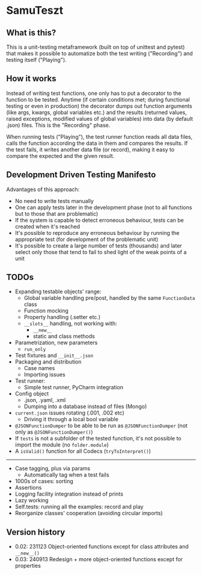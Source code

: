 # SamuTeszt

## What is this?
This is a unit-testing metaframework (built on top of unittest and pytest) that makes it possible to automatize both the test writing ("Recording") and testing itself ("Playing").
## How it works
Instead of writing test functions, one only has to put a decorator to the function to be tested. 
Anytime (if certain conditions met; during functional testing or even in production) the decorator dumps out function arguments (like args, kwargs, global variables etc.) and the results (returned values, raised exceptions, modified values of global variables) into data (by default .json) files.
This is the "Recording" phase.

When running tests ("Playing"), the test runner function reads all data files, calls the function according the data in them and compares the results. If the test fails, it writes another data file (or record), making it easy to compare the expected and the given result.
## Development Driven Testing Manifesto
Advantages of this approach:
- No need to write tests manually
- One can apply tests later in the development phase (not to all functions but to those that are problematic)
- If the system is capable to detect erroneous behaviour, tests can be created when it's reached
- It's possible to reproduce any erroneous behaviour by running the appropriate test (for development of the problematic unit)
- It's possible to create a large number of tests (thousands) and later select only those that tend to fail to shed light of the weak points of a unit 
## TODOs

- Expanding testable objects' range:
  - Global variable handling pre/post, handled by the same `FunctionData` class
  - Function mocking
  - Property handling (.setter etc.)
  - `__slots__` handling, not working with:
    - `__new__`
    - static and class methods
- Parametrization, new parameters
  - `run_only`
- Test fixtures and `__init__.json` 
- Packaging and distribution
  - Case names
  - Importing issues
- Test runner:
  - Simple test runner, PyCharm integration
- Config object
  - .json, .yaml, .xml
  - Dumping into a database instead of files (Mongo)
- `current.json` issues rotating (.001, .002 etc)
  - Driving it through a local bool variable
- `@JSONFunctionDumper` to be able to be run as `@JSONFunctionDumper` (not only as `@JSONFunctionDumper()`)
- If `tests` is not a subfolder of the tested function, it's not possible to import the module (no `folder.module`)
- A `isValid()` function for all Codecs (`tryToInterpret()`)

---

- Case tagging, plus via params
  - Automatically tag when a test fails
- 1000s of cases: sorting
- Assertions
- Logging facility integration instead of prints
- Lazy working
- Self.tests: running all the examples: record and play
- Reorganize classes' cooperation (avoiding circular imports)

## Version history
- 0.02: 231123 Object-oriented functions except for class attributes and `__new__()` 
- 0.03: 240913 Redesign + more object-oriented functions except for properties 
